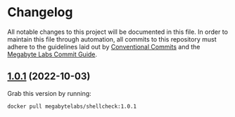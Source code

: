 # Changelog

All notable changes to this project will be documented in this file. In order to maintain this file through automation, all commits to this repository must adhere to the guidelines laid out by [Conventional Commits](https://conventionalcommits.org) and the [Megabyte Labs Commit Guide](https://megabyte.space/docs/contributing/commits).

## [1.0.1](https://gitlab.com/megabyte-labs/docker/codeclimate/shellcheck/compare/v1.0.0...v1.0.1) (2022-10-03)





Grab this version by running:


```shell
docker pull megabytelabs/shellcheck:1.0.1
```
